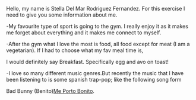 Hello, my name is Stella Del Mar Rodriguez Fernandez.
For this exercise I need to give you some information about me.

-My favourite type of sport is going to the gym. I really enjoy it as it makes me forget about everything and it makes me connect to myself.

-After the gym what I love the most is food, all food except for meat (I am a vegetarian). If I had to choose what my fav meal time is,

I would definitely say Breakfast.
Specifically egg and avo on toast!

-I love so many different music genres.But recently the music that I have been listening to is some spanish trap-pop; like the following song form 

 Bad Bunny (Benito)<a href="https://youtu.be/saGYMhApaH8" title="Me Porto Bonito">Me Porto Bonito</a>.